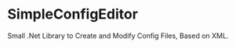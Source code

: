 SimpleConfigEditor
==================

Small .Net Library to Create and Modify Config Files, Based on XML.
